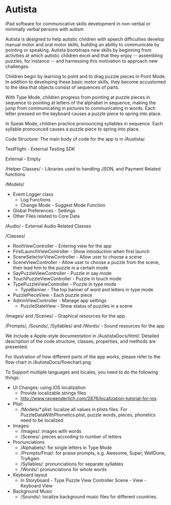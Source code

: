 Autista
=======

iPad software for communicative skills development in non-verbal or minimally verbal persons with autism

Autista is designed to help autistic children with speech difficulties develop manual motor and oral motor skills, building an ability to communicate by pointing or speaking.  Autista bootstraps new skills by beginning from activities at which autistic children excel and that they enjoy -- assembling puzzles, for instance -- and harnessing this motivation to approach new challenges.

Children begin by learning to point and to drag puzzle pieces in Point Mode.  In addition to developing these basic motor skills, they become accustomed to the idea that objects consist of sequences of parts.

With Type Mode, children progress from pointing at puzzle pieces in sequence to pointing at letters of the alphabet in sequence, making the jump from communicating in pictures to communicating in words.  Each letter pressed on the keyboard causes a puzzle piece to spring into place.

In Speak Mode, children practice pronouncing syllables in sequence. Each syllable pronounced causes a puzzle piece to spring into place.

Code Structure:
The main body of code for the app is in /Austista/. 

TestFlight - External Testing SDK

External - Empty

/Helper Classes/ - Libraries used to handling JSON, and Payment Related functions

/Models/
- Event Logger class
  - Log Functions
  - Change Mode - Suggest Mode Function
- Global Preferences - Settings
- Other Files related to Core Data

/Audio/ - External Audio Related Classes

/Classes/
- RootViewController - Entering view for the app
- FirstLaunchViewController - Show introduction when first launch
- SceneSelectorViewController - Allow user to choose a scene
- SceneViewController - Allow user to choose a puzzle from the scene, then lead him to the puzzle in a certain mode
- SayPuzzleViewController - Puzzle in say mode
- TouchPuzzleViewController - Puzzle in touch mode
- TypePuzzleViewController - Puzzle in type mode
  - TypeBanner - The top banner of word and letters in type mode
- PuzzlePieceView - Each puzzle piece
- AdminViewController - Manage app settings
  - PuzzleStateView - Show status of puzzles in a scene

/Images/ and /Scenes/ - Graphical resources for the app

/Prompts/, /Sounds/, /Syllables/ and /Words/ - Sound resources for the app


We include a Apple-style documentation in /AustistaDocs/html/. Detailed description of the code structure, classes, properties, and methods are presented.

For illustration of how different parts of the app works, please refer to the flow chart in /AutistaDocs/flowchart.png 

To Support multiple languages and locales, you need to do the following things:
- UI Changes: using iOS localization
  - Provide localizable.strings files
  - http://www.raywenderlich.com/2876/localization-tutorial-for-ios
- Plist: 
  - /Models/*.plist: localize all values in plists files. For PuzzleDataWithPhonetics.plist, puzzle words, pieces, phonetics need to be localized
- Images: 
  - /Images/: images with words
  - /Scenes/: pieces according to number of letters
- Pronunciations
  - /Alphabets/: for single letters in Type Mode
  - /Prompts/Final/: for praise prompts, e.g. Awesome, Super, WellDone, TryAgain
  - /Syllables/: pronunciations for separate syllables
  - /Words/: pronunciations for whole words
- Keyboard layout
  - In Storyboard - Type Puzzle View Controller Scene - View - Keyboard View
- Background Music
  - /Sounds/: localize background music files for different countries.
